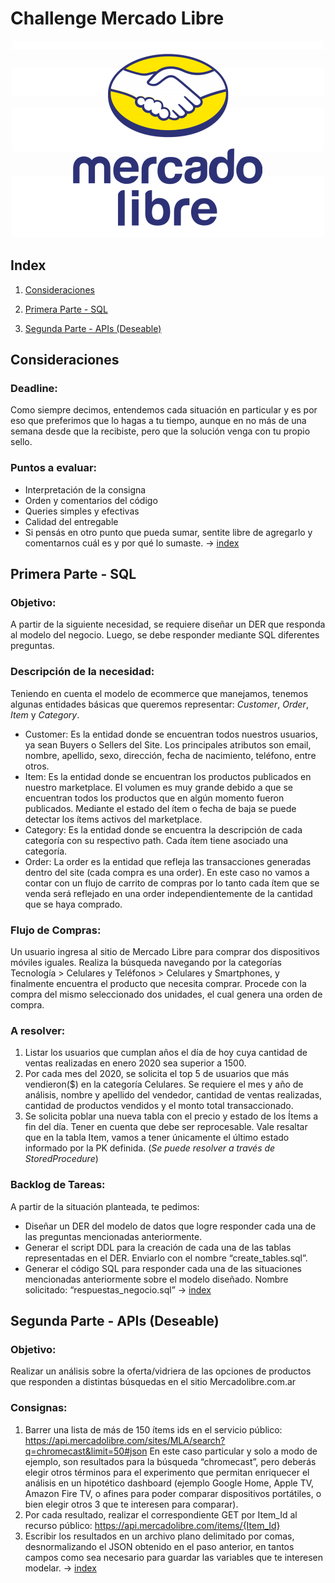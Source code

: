 # Challenge Mercado Libre
<p align="center"> 
<img src="assets/mercado_libre.png"> 
</p>

## Index
1. [Consideraciones](#consideraciones)

2. [Primera Parte - SQL](#primera-parte-sql)

3. [Segunda Parte - APIs (Deseable)](#segunda-parte-apis)

## Consideraciones
### Deadline:
Como siempre decimos, entendemos cada situación en particular y es por eso que
preferimos que lo hagas a tu tiempo, aunque en no más de una semana desde que la
recibiste, pero que la solución venga con tu propio sello.
### Puntos a evaluar:
- Interpretación de la consigna
- Orden y comentarios del código
- Queries simples y efectivas
- Calidad del entregable
- Si pensás en otro punto que pueda sumar, sentite libre de agregarlo y comentarnos
cuál es y por qué lo sumaste.
→ [index](#index)

## Primera Parte - SQL
### Objetivo:
A partir de la siguiente necesidad, se requiere diseñar un DER que responda al modelo del
negocio. Luego, se debe responder mediante SQL diferentes preguntas.
### Descripción de la necesidad:
Teniendo en cuenta el modelo de ecommerce que manejamos, tenemos algunas entidades
básicas que queremos representar: *Customer*, *Order*, *Item* y *Category*.
- Customer: Es la entidad donde se encuentran todos nuestros usuarios, ya sean
Buyers o Sellers del Site. Los principales atributos son email, nombre, apellido, sexo,
dirección, fecha de nacimiento, teléfono, entre otros.
- Item: Es la entidad donde se encuentran los productos publicados en nuestro
marketplace. El volumen es muy grande debido a que se encuentran todos los
productos que en algún momento fueron publicados. Mediante el estado del ítem o
fecha de baja se puede detectar los ítems activos del marketplace.
- Category: Es la entidad donde se encuentra la descripción de cada categoría con su
respectivo path. Cada ítem tiene asociado una categoría.
- Order: La order es la entidad que refleja las transacciones generadas dentro del site
(cada compra es una order). En este caso no vamos a contar con un flujo de carrito de compras por lo tanto cada ítem que se venda será reflejado en una order
independientemente de la cantidad que se haya comprado.
### Flujo de Compras:
Un usuario ingresa al sitio de Mercado Libre para comprar dos dispositivos móviles iguales.
Realiza la búsqueda navegando por la categorías Tecnología > Celulares y Teléfonos >
Celulares y Smartphones, y finalmente encuentra el producto que necesita comprar.
Procede con la compra del mismo seleccionado dos unidades, el cual genera una orden de
compra.
### A resolver:
1. Listar los usuarios que cumplan años el día de hoy cuya cantidad de ventas
realizadas en enero 2020 sea superior a 1500.
2. Por cada mes del 2020, se solicita el top 5 de usuarios que más vendieron($) en la
categoría Celulares. Se requiere el mes y año de análisis, nombre y apellido del
vendedor, cantidad de ventas realizadas, cantidad de productos vendidos y el monto
total transaccionado.
3. Se solicita poblar una nueva tabla con el precio y estado de los Ítems a fin del día.
Tener en cuenta que debe ser reprocesable. Vale resaltar que en la tabla Item,
vamos a tener únicamente el último estado informado por la PK definida. (*Se puede
resolver a través de StoredProcedure*)
### Backlog de Tareas:
A partir de la situación planteada, te pedimos:
- Diseñar un DER del modelo de datos que logre responder cada una de las
preguntas mencionadas anteriormente.
- Generar el script DDL para la creación de cada una de las tablas representadas en
el DER. Enviarlo con el nombre “create_tables.sql”.
- Generar el código SQL para responder cada una de las situaciones mencionadas
anteriormente sobre el modelo diseñado. Nombre solicitado:
“respuestas_negocio.sql”
→ [index](#index)

## Segunda Parte - APIs (Deseable)
### Objetivo:
Realizar un análisis sobre la oferta/vidriera de las opciones de productos que responden a
distintas búsquedas en el sitio Mercadolibre.com.ar
### Consignas:
1) Barrer una lista de más de 150 ítems ids en el servicio público:
https://api.mercadolibre.com/sites/MLA/search?q=chromecast&limit=50#json
En este caso particular y solo a modo de ejemplo, son resultados para la búsqueda
“chromecast”, pero deberás elegir otros términos para el experimento que permitan
enriquecer el análisis en un hipotético dashboard (ejemplo Google Home, Apple TV,
Amazon Fire TV, o afines para poder comparar dispositivos portátiles, o bien elegir
otros 3 que te interesen para comparar).
2) Por cada resultado, realizar el correspondiente GET por Item_Id al recurso público:
https://api.mercadolibre.com/items/{Item_Id}
3) Escribir los resultados en un archivo plano delimitado por comas, desnormalizando
el JSON obtenido en el paso anterior, en tantos campos como sea necesario para
guardar las variables que te interesen modelar. 
→ [index](#index)
